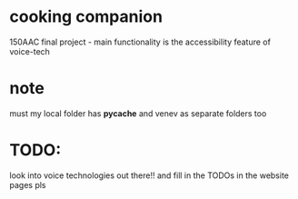 # cooking companion
150AAC final project -
main functionality is the accessibility feature of voice-tech

# note
must my local folder has __pycache__ and venev as separate folders too

# TODO:
look into voice technologies out there!! and fill in the TODOs in the website pages pls
